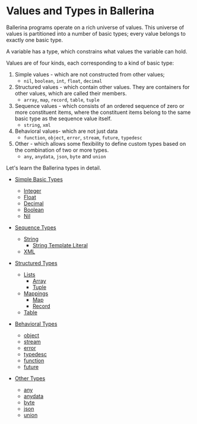 # Values and Types in Ballerina 

Ballerina programs operate on a rich universe of values. This universe of values is partitioned into a number of basic types; every value belongs to exactly one basic type. 

A variable has a type, which constrains what values the variable can hold.

Values are of four kinds, each corresponding to a kind of basic type:
1. Simple values - which are not constructed from other values;
    - `nil`, `boolean`, `int`, `float`, `decimal`
2. Structured values - which contain other values. They are containers for other values, which are called their members. 
    - `array`, `map`, `record`, `table`, `tuple`
3. Sequence values - which consists of an ordered sequence of zero or more constituent items, where the constituent items belong to the same basic type as the sequence value itself.
    - `string`, `xml`
4. Behavioral values- which are not just data
    - `function`, `object`, `error`, `stream`, `future`, `typedesc`
5. Other - which allows some flexibility to define custom types based on the combination of two or more types.
    - `any`, `anydata`, `json`, `byte` and `union` 

Let's learn the Ballerina types in detail.

- [Simple Basic Types](simple_basic_types.md)
    - [Integer](simple_basic_types/integer.md)
    - [Float](simple_basic_types/float.md)
    - [Decimal](simple_basic_types/decimal.md)
    - [Boolean](simple_basic_types/boolean.md)
    - [Nil](simple_basic_types/nil.md)

- [Sequence Types](sequence_types.md)    
    - [String](sequence_types/string.md)
        - [String Template Literal](sequence_types/string/string_template.md)
    - [XML](sequence_types/xml.md)

- [Structured Types](structured_types.md)
    - [Lists](structured_types/lists.md)
        - [Array](structured_types/lists/array.md)
        - [Tuple](structured_types/lists/tuple.md) 
    - [Mappings](structured_types/mappings.md)
        - [Map](structured_types/mappings/map.md)
        - [Record](structured_types/mappings/record.md)      
    - [Table](structured_types/table.md)

- [Behavioral Types](behavioral_types.md)
    - [object](behavioral_types/object.md)
    - [stream](behavioral_types/stream.md)
    - [error](behavioral_types/error.md)
    - [typedesc](behavioral_types/typedesc.md)
    - [function](behavioral_types/function.md)
    - [future](behavioral_types/future.md)

- [Other Types](other_types.md)
    - [any](other_types/any.md)
    - [anydata](other_types/anydata.md)
    - [byte](other_types/byte.md)
    - [json](other_types/json.md)
    - [union](other_types/union.md)